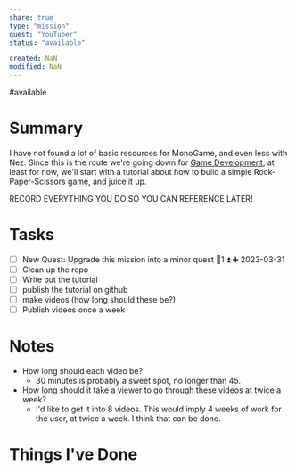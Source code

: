 ```yaml
---
share: true
type: "mission"
quest: "YouTuber"
status: "available"

created: NaN 
modified: NaN
---
```

#available 
# Summary
I have not found a lot of basic resources for MonoGame, and even less with Nez.  Since this is the route we're going down for [Game Development](Game%20Development.md), at least for now, we'll start with a tutorial about how to build a simple Rock-Paper-Scissors game, and juice it up.

RECORD EVERYTHING YOU DO SO YOU CAN REFERENCE LATER!

# Tasks
- [ ] New Quest: Upgrade this mission into a minor quest 🥄1 ⏫ ➕ 2023-03-31
- [ ] Clean up the repo
- [ ] Write out the tutorial
- [ ] publish the tutorial on github
- [ ] make videos (how long should these be?)
- [ ] Publish videos once a week

# Notes
- How long should each video be?
	- 30 minutes is probably a sweet spot, no longer than 45.
- How long should it take a viewer to go through these videos at twice a week?
	- I'd like to get it into 8 videos.  This would imply 4 weeks of work for the user, at twice a week.  I think that can be done.

# Things I've Done